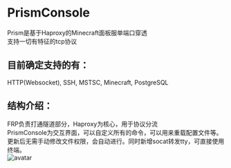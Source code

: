 # PrismConsole
Prism是基于Haproxy的Minecraft面板服单端口穿透<br/>
支持一切有特征的tcp协议<br/>
## 目前确定支持的有：<br/>
HTTP(Websocket), SSH, MSTSC, Minecraft, PostgreSQL<br/>

## 结构介绍：<br/>
FRP负责打通隧道部分，Haproxy为核心，用于协议分流<br/>
PrismConsole为交互界面，可以自定义所有的命令，可以用来重载配置文件等。<br/>
更新后无需手动修改文件权限，会自动进行。同时新增socat转发tty，可直接使用终端。<br/>
![avatar](https://th.bing.com/th/id/R.88a24ed26fd9d7bbdf83e9f63abc7028?rik=oLaP7fb2HIgZxw&riu=http%3a%2f%2fgetwallpapers.com%2fwallpaper%2ffull%2f3%2f2%2f9%2f969383-free-dark-side-of-the-moon-wallpaper-3840x2160-for-tablet.jpg&ehk=PW%2bpnCNgLYVHVwY%2feTO40Sq20hTsfgkcnNiYE3p53go%3d&risl=&pid=ImgRaw&r=0)
